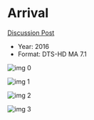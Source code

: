 # Arrival

[Discussion Post](https://www.avsforum.com/threads/bass-eq-for-filtered-movies.2995212/post-56759308)

* Year: 2016
* Format: DTS-HD MA 7.1

![img 0](https://i.imgur.com/dL0DMpk.jpg)

![img 1](https://i.imgur.com/e1Xbbeh.png)

![img 2](https://i.imgur.com/zxkehD5.jpg)

![img 3](https://i.imgur.com/mMlrnzI.png)

